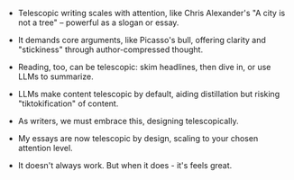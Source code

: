 *   Telescopic writing scales with attention, like Chris Alexander's "A city is not a tree" – powerful as a slogan or essay.

*   It demands core arguments, like Picasso's bull, offering clarity and "stickiness" through author-compressed thought.

*   Reading, too, can be telescopic: skim headlines, then dive in, or use LLMs to summarize.

*   LLMs make content telescopic by default, aiding distillation but risking "tiktokification" of content.

*   As writers, we must embrace this, designing telescopically.

*   My essays are now telescopic by design, scaling to your chosen attention level.

*   It doesn't always work. But when it does - it's feels great.